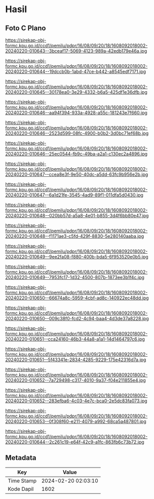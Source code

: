 # Hasil

## Foto C Plano

https://sirekap-obj-formc.kpu.go.id/ccd1/pemilu/pdpr/16/08/09/20/18/1608092018002-20240220-010643--3bceaf17-5069-4123-989a-42edb179e46a.jpg

https://sirekap-obj-formc.kpu.go.id/ccd1/pemilu/pdpr/16/08/09/20/18/1608092018002-20240220-010644--19dccb0b-1abd-47ce-b442-a8545edf7171.jpg

https://sirekap-obj-formc.kpu.go.id/ccd1/pemilu/pdpr/16/08/09/20/18/1608092018002-20240220-010645--30178ea0-3e29-4332-b6a5-425df1e36dfb.jpg

https://sirekap-obj-formc.kpu.go.id/ccd1/pemilu/pdpr/16/08/09/20/18/1608092018002-20240220-010646--aa94f394-933a-4928-a55c-181243e7f660.jpg

https://sirekap-obj-formc.kpu.go.id/ccd1/pemilu/pdpr/16/08/09/20/18/1608092018002-20240220-010646--2523d599-08fc-4900-b0b2-3d0bc71ef68b.jpg

https://sirekap-obj-formc.kpu.go.id/ccd1/pemilu/pdpr/16/08/09/20/18/1608092018002-20240220-010646--25ec0544-fb9c-49ba-a2a1-c130ec2a4896.jpg

https://sirekap-obj-formc.kpu.go.id/ccd1/pemilu/pdpr/16/08/09/20/18/1608092018002-20240220-010647--ccea8e3f-9e50-40dc-a5dd-63fc9b956e2b.jpg

https://sirekap-obj-formc.kpu.go.id/ccd1/pemilu/pdpr/16/08/09/20/18/1608092018002-20240220-010647--6a1d21fe-3545-4ad9-89f1-011dfa5d0430.jpg

https://sirekap-obj-formc.kpu.go.id/ccd1/pemilu/pdpr/16/08/09/20/18/1608092018002-20240220-010648--020bb57d-a5a8-4e01-b855-3d4f6bb80e47.jpg

https://sirekap-obj-formc.kpu.go.id/ccd1/pemilu/pdpr/16/08/09/20/18/1608092018002-20240220-010648--f1171ae3-c5fd-429f-8830-5e280140aaba.jpg

https://sirekap-obj-formc.kpu.go.id/ccd1/pemilu/pdpr/16/08/09/20/18/1608092018002-20240220-010649--9ee2fa08-f880-400b-bda5-6f953520e0b5.jpg

https://sirekap-obj-formc.kpu.go.id/ccd1/pemilu/pdpr/16/08/09/20/18/1608092018002-20240220-010649--7953fc17-1d32-4500-807b-1873ee3b1f4c.jpg

https://sirekap-obj-formc.kpu.go.id/ccd1/pemilu/pdpr/16/08/09/20/18/1608092018002-20240220-010650--66674a8c-5959-4cbf-ad8c-140922ec48dd.jpg

https://sirekap-obj-formc.kpu.go.id/ccd1/pemilu/pdpr/16/08/09/20/18/1608092018002-20240220-010650--009c38f0-fcd2-4c94-baa4-4d3de37a8228.jpg

https://sirekap-obj-formc.kpu.go.id/ccd1/pemilu/pdpr/16/08/09/20/18/1608092018002-20240220-010651--cca24160-46b3-44a8-a1a1-14d1464797c6.jpg

https://sirekap-obj-formc.kpu.go.id/ccd1/pemilu/pdpr/16/08/09/20/18/1608092018002-20240220-010651--5f43341e-2834-4285-9229-175e42316d7a.jpg

https://sirekap-obj-formc.kpu.go.id/ccd1/pemilu/pdpr/16/08/09/20/18/1608092018002-20240220-010652--7a729498-c317-4010-9a37-f04e211855e4.jpg

https://sirekap-obj-formc.kpu.go.id/ccd1/pemilu/pdpr/16/08/09/20/18/1608092018002-20240220-010652--283efba6-4c03-4e7c-bca0-2e5dc83fa073.jpg

https://sirekap-obj-formc.kpu.go.id/ccd1/pemilu/pdpr/16/08/09/20/18/1608092018002-20240220-010653--0f308f60-e211-4079-a992-68ca5a487801.jpg

https://sirekap-obj-formc.kpu.go.id/ccd1/pemilu/pdpr/16/08/09/20/18/1608092018002-20240220-010644--2c261c19-e64f-42c9-a1fc-863fb6c73b72.jpg


## Metadata

| Key        | Value               |
| ---------- | ------------------- |
| Time Stamp | 2024-02-20 02:03:10 |
| Kode Dapil | 1602                |



